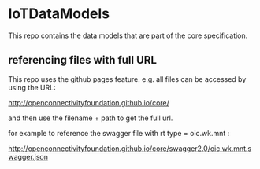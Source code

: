 # IoTDataModels

This repo contains the data models that are part of the core specification.


## referencing files with full URL
This repo uses the github pages feature.
e.g. all files can be accessed by using the URL:

http://openconnectivityfoundation.github.io/core/

and then use the filename + path to get the full url.

for example to reference the swagger file with rt type = oic.wk.mnt :

http://openconnectivityfoundation.github.io/core/swagger2.0/oic.wk.mnt.swagger.json

